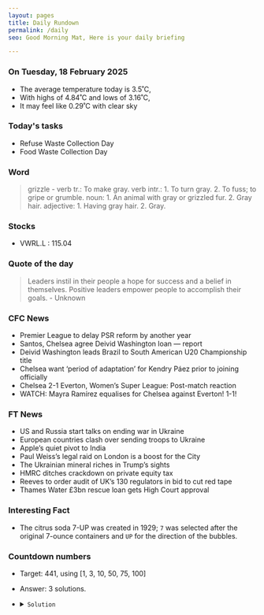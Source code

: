 ```yaml
---
layout: pages
title: Daily Rundown
permalink: /daily
seo: Good Morning Mat, Here is your daily briefing

---
```


<!-- weather_marker starts -->
### On Tuesday, 18 February 2025

- The average temperature today is 3.5˚C,
- With highs of 4.84˚C and lows of 3.16˚C,
- It may feel like 0.29˚C with clear sky

<!-- weather_marker ends -->

### Today's tasks
<!-- task_marker starts -->
- Refuse Waste Collection Day
- Food Waste Collection Day

<!-- task_marker ends -->

### Word

<!-- word_marker starts -->

 > grizzle - verb tr.: To make gray. verb intr.: 1. To turn gray. 2. To fuss; to gripe or grumble. noun: 1. An animal with gray or grizzled fur. 2. Gray hair. adjective: 1. Having gray hair. 2. Gray.

<!-- word_marker ends -->

### Stocks

<!-- stocks_marker starts -->

- VWRL.L : 115.04

<!-- stocks_marker ends -->

### Quote of the day
<!-- quote_marker starts -->

> Leaders instil in their people a hope for success and a belief in themselves. Positive leaders empower people to accomplish their goals. - Unknown

<!-- quote_marker ends -->

### CFC News
<!-- news_marker starts -->

 - Premier League to delay PSR reform by another year
 - Santos, Chelsea agree Deivid Washington loan — report
 - Deivid Washington leads Brazil to South American U20 Championship title
 - Chelsea want ‘period of adaptation’ for Kendry Páez prior to joining officially
 - Chelsea 2-1 Everton, Women’s Super League: Post-match reaction
 - WATCH: Mayra Ramírez equalises for Chelsea against Everton! 1-1!

<!-- news_marker ends -->

### FT News

<!-- ftnews_marker starts -->

 - US and Russia start talks on ending war in Ukraine
 - European countries clash over sending troops to Ukraine
 - Apple’s quiet pivot to India
 - Paul Weiss’s legal raid on London is a boost for the City
 - The Ukrainian mineral riches in Trump’s sights
 - HMRC ditches crackdown on private equity tax
 - Reeves to order audit of UK’s 130 regulators in bid to cut red tape
 - Thames Water £3bn rescue loan gets High Court approval

<!-- ftnews_marker ends -->

### Interesting Fact

<!-- fact_marker starts -->

- The citrus soda 7-UP was created in 1929; `7` was selected after the original 7-ounce containers and `UP` for the direction of the bubbles.

<!-- fact_marker ends -->

### Countdown numbers
<!-- game_marker starts -->

- Target: 441, using [1, 3, 10, 50, 75, 100]
- Answer: 3 solutions.

- <details><summary><code>Solution</code></summary>

  Solution: 100 x 75 x 3 / 50 + 1 - 10

   </details>

<!-- game_marker ends -->
